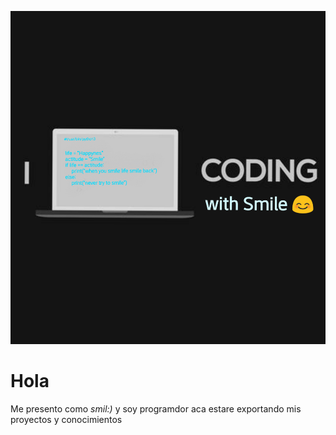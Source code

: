 ![Caption](https://github.com/io9608/io9608/blob/main/Banner/Capture%2B_2023-07-16-19-23-28~2.png)
# **Hola**
Me presento como *smil:)* y soy programdor aca estare exportando mis proyectos y conocimientos
